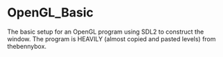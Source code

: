 # OpenGL_Basic
The basic setup for an OpenGL program using SDL2 to construct the window. The program is HEAVILY (almost copied and pasted levels) from thebennybox.
